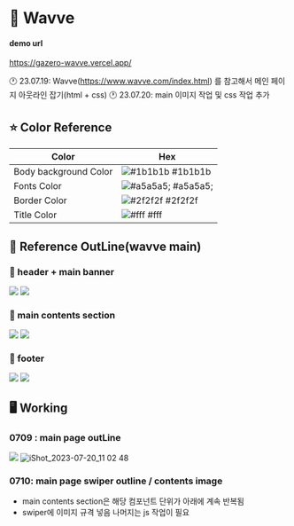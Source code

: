 # 📌 Wavve

#### demo url

https://gazero-wavve.vercel.app/

🕐 23.07.19: Wavve(https://www.wavve.com/index.html) 를 참고해서 메인 페이지 아웃라인 잡기(html + css)
🕐 23.07.20: main 이미지 작업 및 css 작업 추가

## ⭐ Color Reference

| Color                 | Hex                                                                |
| --------------------- | ------------------------------------------------------------------ |
| Body background Color | ![#1b1b1b](https://via.placeholder.com/10/1b1b1b?text=+) #1b1b1b   |
| Fonts Color           | ![#a5a5a5;](https://via.placeholder.com/10/a5a5a5?text=+) #a5a5a5; |
| Border Color          | ![#2f2f2f](https://via.placeholder.com/10/2f2f2f?text=+) #2f2f2f   |
| Title Color           | ![#fff](https://via.placeholder.com/10/fff?text=+) #fff            |

## 🔆 Reference OutLine(wavve main)

### 🩷 header + main banner

![](https://velog.velcdn.com/images/gazero_/post/67b9a530-c6c4-4b26-8270-f38b85b50f53/image.png)
![](https://velog.velcdn.com/images/gazero_/post/30e84df5-36bb-4475-bc89-f82f44fe6bb3/image.png)

### 🩷 main contents section

![](https://velog.velcdn.com/images/gazero_/post/4b706181-38e2-45ac-b1f4-a28d4a498c4d/image.png)
![](https://velog.velcdn.com/images/gazero_/post/bdaef47e-1f7d-43a2-ab9a-0cc690423b23/image.png)

### 🩷 footer

![](https://velog.velcdn.com/images/gazero_/post/7ab620a9-03de-4b05-b683-78d37fcf950c/image.png)
![](https://velog.velcdn.com/images/gazero_/post/1f0656a7-8ce4-4217-ad15-546f24952086/image.png)

## 🖥 Working

### 0709 : main page outLine

![](https://velog.velcdn.com/images/gazero_/post/e91d8fc3-bcc4-47b6-9f2f-39cc8e2b6051/image.jpeg)
![iShot_2023-07-20_11 02 48](https://github.com/gayoung106/gazero-wavve/assets/98731537/72ea7e70-0f0e-4945-85df-7fc4fdf0a1d9)

### 0710: main page swiper outline / contents image

- main contents section은 해당 컴포넌트 단위가 아래에 계속 반복됨
- swiper에 이미지 규격 넣음 나머지는 js 작업이 필요
